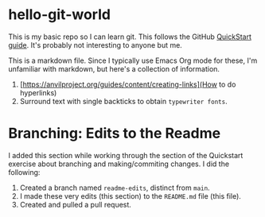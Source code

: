 # hello-git-world
This is my basic repo so I can learn git. This follows the GitHub [QuickStart guide](https://docs.github.com/en/get-started/quickstart/hello-world). It's probably not interesting to anyone but me.

This is a markdown file. Since I typically use Emacs Org mode for these, I'm unfamiliar with markdown, but here's a collection of information.
1. [https://anvilproject.org/guides/content/creating-links](How to do hyperlinks)
2. Surround text with single backticks to obtain `typewriter fonts`.

# Branching: Edits to the Readme

I added this section while working through the section of the Quickstart exercise about branching and making/commiting changes. I did the following:
1. Created a branch named `readme-edits`, distinct from `main`.
2. I made these very edits (this section) to the `README.md` file (this file).
3. Created and pulled a pull request.
